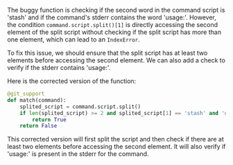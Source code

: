 The buggy function is checking if the second word in the command script is 'stash' and if the command's stderr contains the word 'usage:'. However, the condition `command.script.split()[1]` is directly accessing the second element of the split script without checking if the split script has more than one element, which can lead to an `IndexError`.

To fix this issue, we should ensure that the split script has at least two elements before accessing the second element. We can also add a check to verify if the stderr contains 'usage:'.

Here is the corrected version of the function:

```python
@git_support
def match(command):
    splited_script = command.script.split()
    if len(splited_script) >= 2 and splited_script[1] == 'stash' and 'usage:' in command.stderr:
        return True
    return False
``` 

This corrected version will first split the script and then check if there are at least two elements before accessing the second element. It will also verify if 'usage:' is present in the stderr for the command.